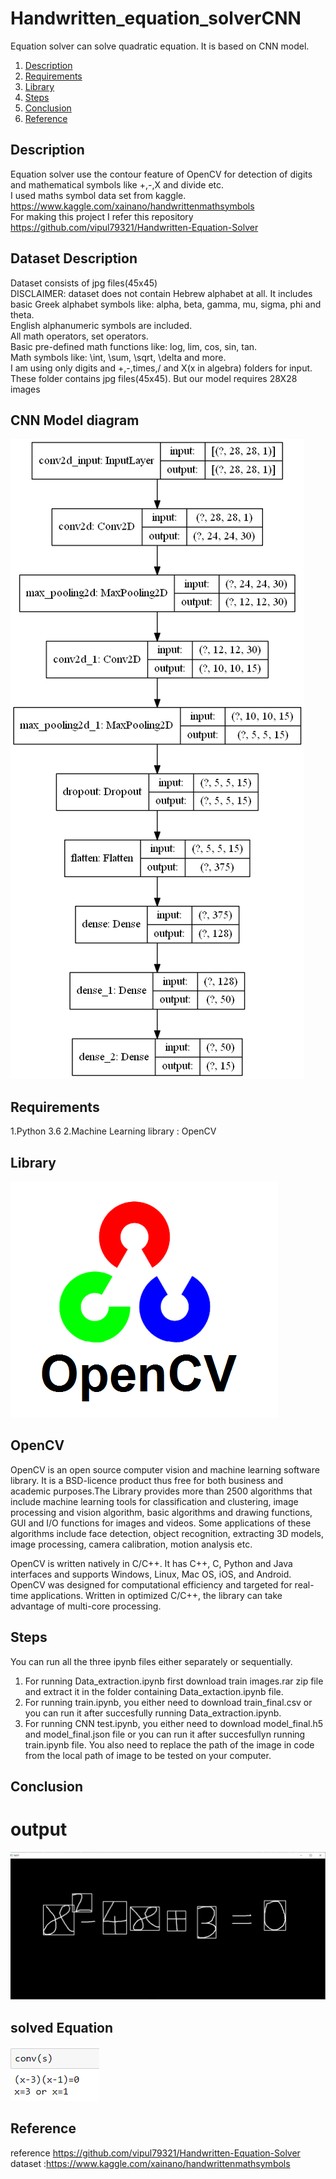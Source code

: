 # Handwritten_equation_solverCNN

Equation solver can solve quadratic equation. It is based on CNN model. 

1. [Description](#description)
2. [Requirements](#requirements)
3. [Library](#library)
4. [Steps](#steps)
5. [Conclusion](#conclusion)
6. [Reference](#Reference)


<a name="description"></a>
## Description
Equation solver use the contour feature of OpenCV for detection of digits and mathematical symbols like +,-,X and divide etc.<br>
I used maths symbol data set from kaggle. https://www.kaggle.com/xainano/handwrittenmathsymbols <br>
For making this project I refer this repository https://github.com/vipul79321/Handwritten-Equation-Solver <br>
## Dataset Description
Dataset consists of jpg files(45x45)<br>
DISCLAIMER: dataset does not contain Hebrew alphabet at all. It includes basic Greek alphabet symbols like: alpha, beta, gamma, mu, sigma, phi and theta.<br>
English alphanumeric symbols are included.<br>
All math operators, set operators.<br>
Basic pre-defined math functions like: log, lim, cos, sin, tan.<br>
Math symbols like: \int, \sum, \sqrt, \delta and more.<br>
I am using only digits and +,-,times,/ and X(x in algebra) folders for input. These folder contains jpg files(45x45). But our model requires 28X28 images  

## CNN Model diagram
![](images/model.png)


<a name="requirements"></a>
## Requirements
1.Python 3.6
2.Machine Learning library : OpenCV

<a name="library"></a>
## Library
![](images/opencv.png)

## OpenCV

OpenCV is an open source computer vision and machine learning software library. It is a BSD-licence product thus free for both business and academic purposes.The Library provides more than 2500 algorithms that include machine learning tools for classification and clustering, image processing and vision algorithm, basic algorithms and drawing functions, GUI and I/O functions for images and videos. Some applications of these algorithms include face detection, object recognition, extracting 3D models, image processing, camera calibration, motion analysis etc.

OpenCV is written natively in C/C++. It has C++, C, Python and Java interfaces and supports Windows, Linux, Mac OS, iOS, and Android. OpenCV was designed for computational efficiency and targeted for real-time applications. Written in optimized C/C++, the library can take advantage of multi-core processing.

<a name="steps"></a>
## Steps
You can run all the three ipynb files either separately or sequentially.
1. For running Data_extraction.ipynb first download train images.rar zip file and extract it in the folder containing Data_extaction.ipynb file.
2. For running train.ipynb, you either need to download train_final.csv or you can run it after succesfully running Data_extraction.ipynb.
3. For running CNN test.ipynb, you either need to download model_final.h5 and model_final.json file or you can run it after succesfullyn running train.ipynb file. You also need to replace the path of the image in code from the local path of image to be tested on your computer.

<a name="conclusion"></a>
## Conclusion
# output 

![](images/capture.png)

## solved Equation
![](images/output.PNG)

## Reference
<a name="Reference"></a>
reference https://github.com/vipul79321/Handwritten-Equation-Solver <br>
dataset :https://www.kaggle.com/xainano/handwrittenmathsymbols
